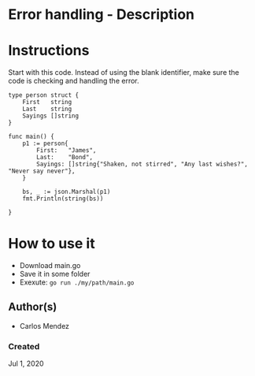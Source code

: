 #  Error handling - Description


# Instructions

Start with this code​. Instead of using the blank identifier, make sure the code is checking and handling the error.
```
type person struct {
	First   string
	Last    string
	Sayings []string
}

func main() {
	p1 := person{
		First:   "James",
		Last:    "Bond",
		Sayings: []string{"Shaken, not stirred", "Any last wishes?", "Never say never"},
	}

	bs, _ := json.Marshal(p1)
	fmt.Println(string(bs))

}
```

# How to use it

* Download main.go
* Save it in some folder
* Exexute: `go run ./my/path/main.go`

## Author(s)

* Carlos Mendez

### Created

Jul 1, 2020